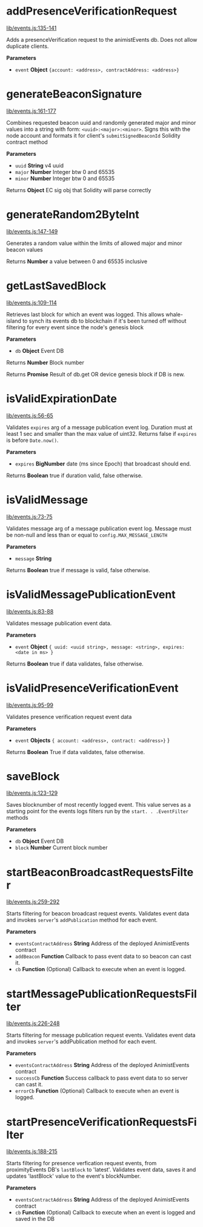 # addPresenceVerificationRequest

[lib/events.js:135-141](https://github.com/animist-io/whale-island/blob/695c0715e6cb1b67716314e5978ad053361b2df7/lib/events.js#L135-L141 "Source code on GitHub")

Adds a presenceVerification request to the animistEvents db. Does not allow duplicate clients.

**Parameters**

-   `event` **Object** `{account: <address>, contractAddress: <address>}`

# generateBeaconSignature

[lib/events.js:161-177](https://github.com/animist-io/whale-island/blob/695c0715e6cb1b67716314e5978ad053361b2df7/lib/events.js#L161-L177 "Source code on GitHub")

Combines requested beacon uuid and randomly generated major and minor
values into a string with form: `<uuid>:<major>:<minor>`. 
Signs this with the node account and formats it for 
client's `submitSignedBeaconId` Solidity contract method

**Parameters**

-   `uuid` **String** v4 uuid
-   `major` **Number** Integer btw 0 and 65535
-   `minor` **Number** Integer btw 0 and 65535

Returns **Object** EC sig obj that Solidity will parse correctly

# generateRandom2ByteInt

[lib/events.js:147-149](https://github.com/animist-io/whale-island/blob/695c0715e6cb1b67716314e5978ad053361b2df7/lib/events.js#L147-L149 "Source code on GitHub")

Generates a random value within the limits of allowed major and minor beacon values

Returns **Number** a value between 0 and 65535 inclusive

# getLastSavedBlock

[lib/events.js:109-114](https://github.com/animist-io/whale-island/blob/695c0715e6cb1b67716314e5978ad053361b2df7/lib/events.js#L109-L114 "Source code on GitHub")

Retrieves last block for which an event was logged. This allows whale-island to synch its 
events db to blockchain if it's been turned off without filtering for every event since
the node's genesis block

**Parameters**

-   `db` **Object** Event DB

Returns **Number** Block number

Returns **Promise** Result of db.get OR device genesis block if DB is new.

# isValidExpirationDate

[lib/events.js:56-65](https://github.com/animist-io/whale-island/blob/695c0715e6cb1b67716314e5978ad053361b2df7/lib/events.js#L56-L65 "Source code on GitHub")

Validates `expires` arg of a message publication event log. Duration must at least 1 sec and 
smaller than the max value of uint32. Returns false if `expires` is before `Date.now()`.

**Parameters**

-   `expires` **BigNumber** date (ms since Epoch) that broadcast should end.

Returns **Boolean** true if duration valid, false otherwise.

# isValidMessage

[lib/events.js:73-75](https://github.com/animist-io/whale-island/blob/695c0715e6cb1b67716314e5978ad053361b2df7/lib/events.js#L73-L75 "Source code on GitHub")

Validates message arg of a message publication event log. Message must be non-null and
less than or equal to `config.MAX_MESSAGE_LENGTH`

**Parameters**

-   `message` **String** 

Returns **Boolean** true if message is valid, false otherwise.

# isValidMessagePublicationEvent

[lib/events.js:83-88](https://github.com/animist-io/whale-island/blob/695c0715e6cb1b67716314e5978ad053361b2df7/lib/events.js#L83-L88 "Source code on GitHub")

Validates message publication event data.

**Parameters**

-   `event` **Object** `{ uuid: <uuid string>, message: <string>, expires: <date in ms> }`

Returns **Boolean** true if data validates, false otherwise.

# isValidPresenceVerificationEvent

[lib/events.js:95-99](https://github.com/animist-io/whale-island/blob/695c0715e6cb1b67716314e5978ad053361b2df7/lib/events.js#L95-L99 "Source code on GitHub")

Validates presence verification request event data

**Parameters**

-   `event` **Objects** `{ account: <address>, contract: <address>}` }

Returns **Boolean** True if data validates, false otherwise.

# saveBlock

[lib/events.js:123-129](https://github.com/animist-io/whale-island/blob/695c0715e6cb1b67716314e5978ad053361b2df7/lib/events.js#L123-L129 "Source code on GitHub")

Saves blocknumber of most recently logged event. This value serves as a starting point for the 
events logs filters run by the `start. . .EventFilter` methods

**Parameters**

-   `db` **Object** Event DB
-   `block` **Number** Current block number

# startBeaconBroadcastRequestsFilter

[lib/events.js:259-292](https://github.com/animist-io/whale-island/blob/695c0715e6cb1b67716314e5978ad053361b2df7/lib/events.js#L259-L292 "Source code on GitHub")

Starts filtering for beacon broadcast request events. Validates event data and invokes `server`'s 
`addPublication` method for each event.

**Parameters**

-   `eventsContractAddress` **String** Address of the deployed AnimistEvents contract
-   `addBeacon` **Function** Callback to pass event data to so beacon can cast it.
-   `cb` **Function** (Optional) Callback to execute when an event is logged.

# startMessagePublicationRequestsFilter

[lib/events.js:226-248](https://github.com/animist-io/whale-island/blob/695c0715e6cb1b67716314e5978ad053361b2df7/lib/events.js#L226-L248 "Source code on GitHub")

Starts filtering for message publication request events. Validates event data and invokes 
`server`'s addPublication method for each event.

**Parameters**

-   `eventsContractAddress` **String** Address of the deployed AnimistEvents contract
-   `successCb` **Function** Success callback to pass event data to so server can cast it.
-   `errorCb` **Function** (Optional) Callback to execute when an event is logged.

# startPresenceVerificationRequestsFilter

[lib/events.js:188-215](https://github.com/animist-io/whale-island/blob/695c0715e6cb1b67716314e5978ad053361b2df7/lib/events.js#L188-L215 "Source code on GitHub")

Starts filtering for presence verfication request events, from proximityEvents DB's 
`lastBlock` to 'latest'. Validates event data, saves it and updates 'lastBlock' value to the 
event's blockNumber.

**Parameters**

-   `eventsContractAddress` **String** Address of the deployed AnimistEvents contract
-   `cb` **Function** (Optional) Callback to execute when an event is logged and saved in the DB
